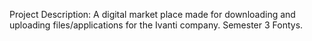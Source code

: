 Project Description: A digital market place made for downloading and uploading files/applications for the Ivanti company. Semester 3 Fontys.
